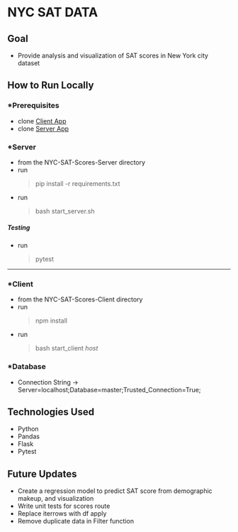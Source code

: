 # NYC SAT DATA

## Goal
*  Provide analysis and visualization of SAT scores in New York city dataset

## How to Run Locally
### *Prerequisites
* clone [Client App](https://github.com/JordyKieto/NYC-SAT-Scores-Client)
* clone [Server App](https://github.com/JordyKieto/NYC-SAT-Scores-Server)

### *Server
* from the NYC-SAT-Scores-Server directory
* run 
    >pip install -r requirements.txt
* run 
    >bash start_server.sh
##### __Testing__
* run 
    >pytest
___
### *Client
* from the NYC-SAT-Scores-Client directory
* run 
    >npm install
* run 
    >bash start_client *host*

### *Database
* Connection String -> Server=localhost;Database=master;Trusted_Connection=True;

## Technologies Used
* Python
* Pandas 
* Flask
* Pytest

## Future Updates
* Create a regression model to predict SAT score from demographic makeup, and visualization
* Write unit tests for scores route
* Replace iterrows with df apply
* Remove duplicate data in Filter function